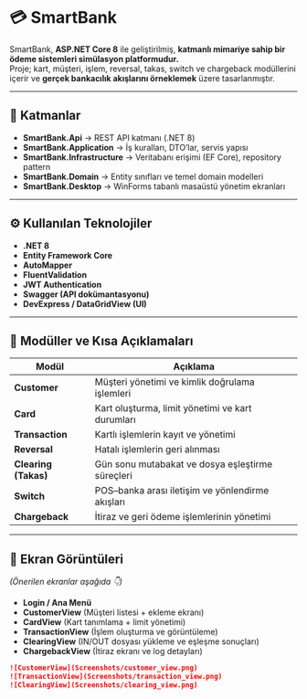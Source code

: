 # 💳 SmartBank

SmartBank, **ASP.NET Core 8** ile geliştirilmiş, **katmanlı mimariye sahip bir ödeme sistemleri simülasyon platformudur.**  
Proje; kart, müşteri, işlem, reversal, takas, switch ve chargeback modüllerini içerir ve **gerçek bankacılık akışlarını örneklemek** üzere tasarlanmıştır.

---

## 🧩 Katmanlar
- **SmartBank.Api** → REST API katmanı (.NET 8)
- **SmartBank.Application** → İş kuralları, DTO’lar, servis yapısı
- **SmartBank.Infrastructure** → Veritabanı erişimi (EF Core), repository pattern
- **SmartBank.Domain** → Entity sınıfları ve temel domain modelleri
- **SmartBank.Desktop** → WinForms tabanlı masaüstü yönetim ekranları

---

## ⚙️ Kullanılan Teknolojiler
- **.NET 8**
- **Entity Framework Core**
- **AutoMapper**
- **FluentValidation**
- **JWT Authentication**
- **Swagger (API dokümantasyonu)**
- **DevExpress / DataGridView (UI)**

---

## 💼 Modüller ve Kısa Açıklamaları
| Modül | Açıklama |
|--------|-----------|
| **Customer** | Müşteri yönetimi ve kimlik doğrulama işlemleri |
| **Card** | Kart oluşturma, limit yönetimi ve kart durumları |
| **Transaction** | Kartlı işlemlerin kayıt ve yönetimi |
| **Reversal** | Hatalı işlemlerin geri alınması |
| **Clearing (Takas)** | Gün sonu mutabakat ve dosya eşleştirme süreçleri |
| **Switch** | POS–banka arası iletişim ve yönlendirme akışları |
| **Chargeback** | İtiraz ve geri ödeme işlemlerinin yönetimi |

---

## 📸 Ekran Görüntüleri
*(Önerilen ekranlar aşağıda 👇)*  
- **Login / Ana Menü**  
- **CustomerView** (Müşteri listesi + ekleme ekranı)  
- **CardView** (Kart tanımlama + limit yönetimi)  
- **TransactionView** (İşlem oluşturma ve görüntüleme)  
- **ClearingView** (IN/OUT dosyası yükleme ve eşleşme sonuçları)  
- **ChargebackView** (İtiraz ekranı ve log detayları)  
 

```markdown
![CustomerView](Screenshots/customer_view.png)
![TransactionView](Screenshots/transaction_view.png)
![ClearingView](Screenshots/clearing_view.png)
